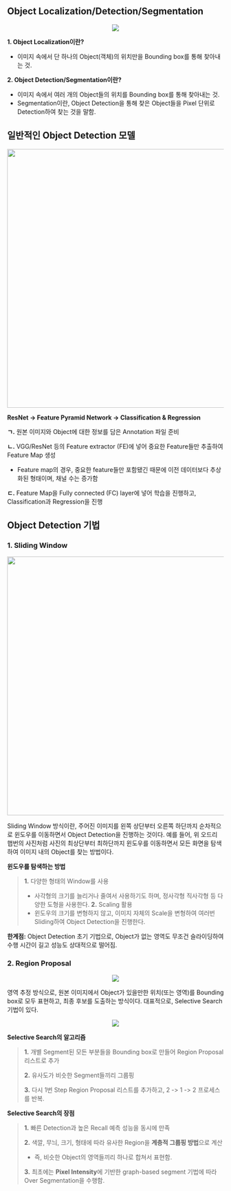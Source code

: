 ## Object Localization/Detection/Segmentation

<p align = "center"> <img src=https://user-images.githubusercontent.com/74092405/132098269-769f6012-5001-4260-b2f4-8292a8d0ef50.png> </p>

**1. Object Localization이란?**
- 이미지 속에서 단 하나의 Object(객체)의 위치만을 Bounding box를 통해 찾아내는 것.

**2. Object Detection/Segmentation이란?**
- 이미지 속에서 여러 개의 Object들의 위치를 Bounding box를 통해 찾아내는 것.
- Segmentation이란, Object Detection을 통해 찾은 Object들을 Pixel 단위로 Detection하여 찾는 것을 말함. 

## 일반적인 Object Detection 모델
<p align = "center"> <img src = https://user-images.githubusercontent.com/74092405/132098360-828a48f0-94e8-41de-84d4-2c61be28af9e.png width = 600></p>

**ResNet -> Feature Pyramid Network -> Classification & Regression**

**ㄱ.** 원본 이미지와 Object에 대한 정보를 담은 Annotation 파일 준비 

**ㄴ.** VGG/ResNet 등의 Feature extractor (FE)에 넣어 중요한 Feature들만 추출하여 Feature Map 생성
 - Feature map의 경우, 중요한 feature들만 포함됐긴 때문에 이전 데이터보다 추상화된 형태이며, 채널 수는 증가함

**ㄷ.** Feature Map을 Fully connected (FC) layer에 넣어 학습을 진행하고, Classification과 Regression을 진행 

## Object Detection 기법
### 1. Sliding Window
<p align = "center"> <img src = https://user-images.githubusercontent.com/74092405/132098731-6d96919e-81a8-4abc-b345-f4b2677f95a7.png width = 600></p>

 Sliding Window 방식이란, 주어진 이미지를 왼쪽 상단부터 오른쪽 하단까지 순차적으로 윈도우를 이동하면서 Object Detection을 진행하는 것이다.
 예를 들어, 위 오드리 햅번의 사진처럼 사진의 최상단부터 최하단까지 윈도우를 이동하면서 모든 화면을 탐색하여 이미지 내의 Object를 찾는 방법이다.
 
 **윈도우를 탐색하는 방법**
 > **1.** 다양한 형태의 Window를 사용
 > - 사각형의 크기를 늘리거나 줄여서 사용하기도 하며, 정사각형 직사각형 등 다양한 도형을 사용한다.
 > **2.** Scaling 활용
 > - 윈도우의 크기를 변형하지 않고, 이미지 자체의 Scale을 변형하여 여러번 Sliding하여 Object Detection을 진행한다.
 > 
 **한계점:** Object Detection 초기 기법으로, Object가 없는 영역도 무조건 슬라이딩하여 수행 시간이 길고 성능도 상대적으로 떨어짐.

### 2. Region Proposal 
<p align = "center"><img src=https://user-images.githubusercontent.com/74092405/132098944-9a6924f8-5fae-41be-bb88-32243664ea23.png></p>
영역 추정 방식으로, 원본 이미지에서 Object가 있을만한 위치(또는 영역)를 Bounding box로 모두 표현하고, 최종 후보를 도출하는 방식이다.
대표적으로, Selective Search 기법이 있다.

<p align = "center"><img src=https://user-images.githubusercontent.com/74092405/132099130-15427246-9f82-4de1-b4f3-eebb087d019a.png></p>

**Selective Search의 알고리즘**
> **1.** 개별 Segment된 모든 부분들을 Bounding box로 만들어 Region Proposal 리스트로 추가
> 
> **2.** 유사도가 비슷한 Segment들끼리 그룹핑
> 
> **3.** 다시 1번 Step Region Proposal 리스트를 추가하고, 2 -> 1 -> 2 프로세스를 반복.

**Selective Search의 장점**
> **1.** 빠른 Detection과 높은 Recall 예측 성능을 동시에 만족
> 
> **2.** 색깔, 무늬, 크기, 형태에 따라 유사한 Region을 **계층적 그룹핑 방법**으로 계산
> - 즉, 비슷한 Object의 영역들끼리 하나로 합쳐서 표현함.
> 
> **3.** 최초에는 **Pixel Intensity**에 기반한 graph-based segment 기법에 따라 Over Segmentation을 수행함.
